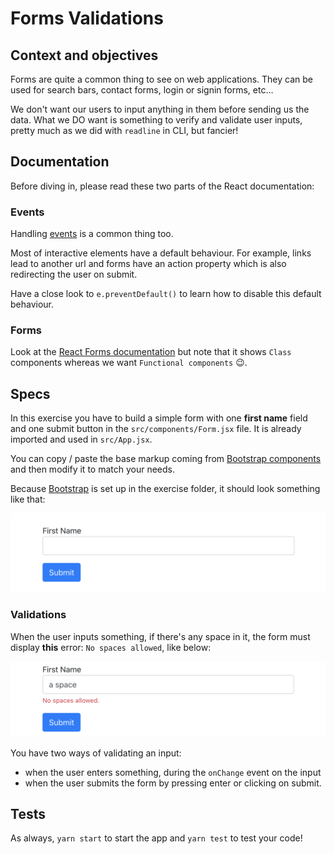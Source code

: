# Forms Validations

## Context and objectives

Forms are quite a common thing to see on web applications. They can be used for search bars, contact forms, login or signin forms, etc...

We don't want our users to input anything in them before sending us the data. What we DO want is something to verify and validate user inputs, pretty much as we did with `readline` in CLI, but fancier!

## Documentation

Before diving in, please read these two parts of the React documentation:

### Events

Handling [events](https://reactjs.org/docs/handling-events.html) is a common thing too.

Most of interactive elements have a default behaviour. For example, links lead to another url and forms have an action property which is also redirecting the user on submit.

Have a close look to `e.preventDefault()` to learn how to disable this default behaviour.

### Forms

Look at the [React Forms documentation](https://reactjs.org/docs/forms.html) but note that it shows `Class` components whereas we want `Functional components` 😉.

## Specs

In this exercise you have to build a simple form with one **first name** field and one submit button in the `src/components/Form.jsx` file. It is already imported and used in `src/App.jsx`.

You can copy / paste the base markup coming from [Bootstrap components](https://getbootstrap.com/docs/4.5/components/forms/#overview) and then modify it to match your needs.

Because [Bootstrap](https://getbootstrap.com/) is set up in the exercise folder, it should look something like that:

![first name form](./assets/images/first-name-form.png)

### Validations

When the user inputs something, if there's any space in it, the form must display **this** error: `No spaces allowed`, like below:

![first name form](./assets/images/validation-error.png)

You have two ways of validating an input:
- when the user enters something, during the `onChange` event on the input
- when the user submits the form by pressing enter or clicking on submit.

## Tests

As always, `yarn start` to start the app and `yarn test` to test your code!
